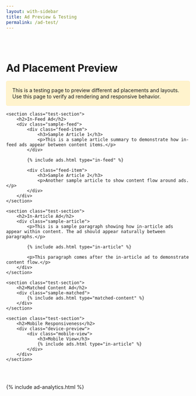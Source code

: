 ```yaml
---
layout: with-sidebar
title: Ad Preview & Testing
permalink: /ad-test/
---
```


<div class="ad-test-page">
    <h1>Ad Placement Preview</h1>
    <p class="notice">This is a testing page to preview different ad placements and layouts. Use this page to verify ad rendering and responsive behavior.</p>

    <section class="test-section">
        <h2>In-Feed Ad</h2>
        <div class="sample-feed">
            <div class="feed-item">
                <h3>Sample Article 1</h3>
                <p>This is a sample article summary to demonstrate how in-feed ads appear between content items.</p>
            </div>
            
            {% include ads.html type="in-feed" %}
            
            <div class="feed-item">
                <h3>Sample Article 2</h3>
                <p>Another sample article to show content flow around ads.</p>
            </div>
        </div>
    </section>

    <section class="test-section">
        <h2>In-Article Ad</h2>
        <div class="sample-article">
            <p>This is a sample paragraph showing how in-article ads appear within content. The ad should appear naturally between paragraphs.</p>
            
            {% include ads.html type="in-article" %}
            
            <p>This paragraph comes after the in-article ad to demonstrate content flow.</p>
        </div>
    </section>

    <section class="test-section">
        <h2>Matched Content Ad</h2>
        <div class="sample-matched">
            {% include ads.html type="matched-content" %}
        </div>
    </section>

    <section class="test-section">
        <h2>Mobile Responsiveness</h2>
        <div class="device-preview">
            <div class="mobile-view">
                <h3>Mobile View</h3>
                {% include ads.html type="in-article" %}
            </div>
        </div>
    </section>
</div>

<style>
.ad-test-page {
    padding: 2rem 0;
}

.notice {
    padding: 1rem;
    background: #fff3cd;
    border: 1px solid #ffeeba;
    border-radius: 4px;
    margin: 1rem 0;
}

.test-section {
    margin: 3rem 0;
    padding: 2rem;
    background: #fff;
    border-radius: 8px;
    box-shadow: 0 2px 4px rgba(0,0,0,0.05);
}

.sample-feed .feed-item {
    padding: 1rem;
    margin: 1rem 0;
    background: #f8f9fa;
    border-radius: 4px;
}

.sample-article {
    max-width: 700px;
    margin: 0 auto;
}

.device-preview {
    margin: 2rem 0;
}

.mobile-view {
    max-width: 375px;
    margin: 0 auto;
    padding: 1rem;
    border: 1px solid #dee2e6;
    border-radius: 8px;
}

@media (prefers-color-scheme: dark) {
    .test-section {
        background: rgba(255,255,255,0.02);
    }
    
    .sample-feed .feed-item {
        background: rgba(255,255,255,0.05);
    }
    
    .notice {
        background: #2d2c0d;
        border-color: #3d3c1d;
    }
}
</style>

{% include ad-analytics.html %}
